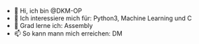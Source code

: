- 👋 Hi, ich bin @DKM-OP
- 👀 Ich interessiere mich für: Python3, Machine Learning und C
- 🌱 Grad lerne ich: Assembly
- 📫 So kann mann mich erreichen: DM

<!---
DKM-OP/DKM-OP is a ✨ special ✨ repository because its `README.md` (this file) appears on your GitHub profile.
You can click the Preview link to take a look at your changes.
--->
